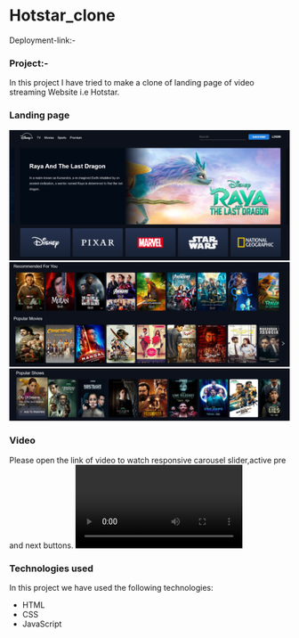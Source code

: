 # Hotstar_clone
Deployment-link:-
### Project:-
In this project I have tried to make a clone of landing page of video streaming Website i.e Hotstar.
### Landing page
![landing](https://github.com/Yasaswini25/Hotstar-clone/blob/main/l1.png)
![landing](https://github.com/Yasaswini25/Hotstar-clone/blob/main/l2.png)
![landing](https://github.com/Yasaswini25/Hotstar-clone/blob/main/l3.png)
### Video
Please open the link of video to watch responsive carousel slider,active pre and next buttons.
![video](https://github.com/Yasaswini25/Hotstar-clone/blob/main/v.mp4)
### Technologies used
In this project we have used the following technologies:
- HTML
- CSS
- JavaScript
